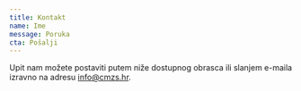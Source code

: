 ```yaml
---
title: Kontakt
name: Ime
message: Poruka
cta: Pošalji
---
```


Upit nam možete postaviti putem niže dostupnog obrasca ili slanjem e-maila izravno
na adresu <a href="mailto:info@cmzs.hr">info@cmzs.hr</a>.